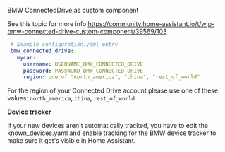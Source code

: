 BMW ConnectedDrive as custom component

See this topic for more info
https://community.home-assistant.io/t/wip-bmw-connected-drive-custom-component/39569/103

```yaml
 # Example configuration.yaml entry
 bmw_connected_drive:
   mycar:
     username: USERNAME_BMW_CONNECTED_DRIVE
     password: PASSWORD_BMW_CONNECTED_DRIVE
     region: one of "north_america", "china", "rest_of_world"
 ```
For the region of your Connected Drive account please use one of these values: `north_america`, `china`, `rest_of_world`

**Device tracker**

If your new devices aren't automatically tracked, you have to edit the known_devices.yaml and enable tracking for the BMW device tracker to make sure it get's visible in Home Assistant.
